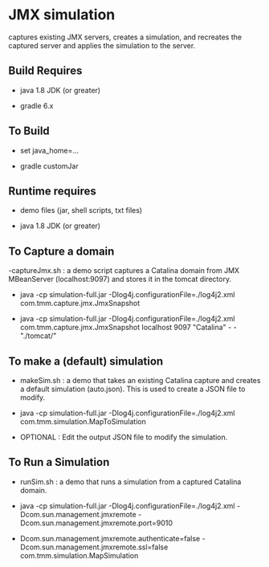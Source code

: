 #  JMX simulation 
captures existing JMX servers, creates a simulation, and recreates the captured server and applies the simulation to the server.

## Build Requires
- java 1.8 JDK (or greater)

- gradle 6.x
 
## To Build
- set java_home=...

- gradle customJar

## Runtime requires
- demo files (jar, shell scripts, txt files)

- java 1.8 JDK (or greater)

## To Capture a domain
-captureJmx.sh : a demo script captures a Catalina domain from JMX MBeanServer (localhost:9097) and stores it in the tomcat directory.

- java -cp simulation-full.jar -Dlog4j.configurationFile=./log4j2.xml com.tmm.capture.jmx.JmxSnapshot <ip> <port> <domain> <usernameOrDash> <PasswordOrDash> <OutputDir>
  
- java -cp simulation-full.jar -Dlog4j.configurationFile=./log4j2.xml com.tmm.capture.jmx.JmxSnapshot localhost 9097 "Catalina" - - "./tomcat/"

## To make a (default) simulation 
- makeSim.sh : a demo that takes an existing Catalina capture and creates a default simulation (auto.json). This is used to create a JSON file to modify.

- java -cp simulation-full.jar -Dlog4j.configurationFile=./log4j2.xml com.tmm.simulation.MapToSimulation <inputDir> <sourceDomain> <targetDomain> <outputFile>
 
 - OPTIONAL : Edit the output JSON file to modify the simulation.

## To Run a Simulation
- runSim.sh : a demo that runs a simulation from a captured Catalina domain.

- java -cp simulation-full.jar -Dlog4j.configurationFile=./log4j2.xml -Dcom.sun.management.jmxremote -Dcom.sun.management.jmxremote.port=9010 

- Dcom.sun.management.jmxremote.authenticate=false -Dcom.sun.management.jmxremote.ssl=false com.tmm.simulation.MapSimulation <simulationFile>

